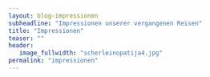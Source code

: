 ```yaml
---
layout: blog-impressionen
subheadline: "Impressionen unserer vergangenen Reisen"
title: "Impressionen"
teaser: ""
header:
   image_fullwidth: "scherleinopatija4.jpg"
permalink: "impressionen"
---
```


